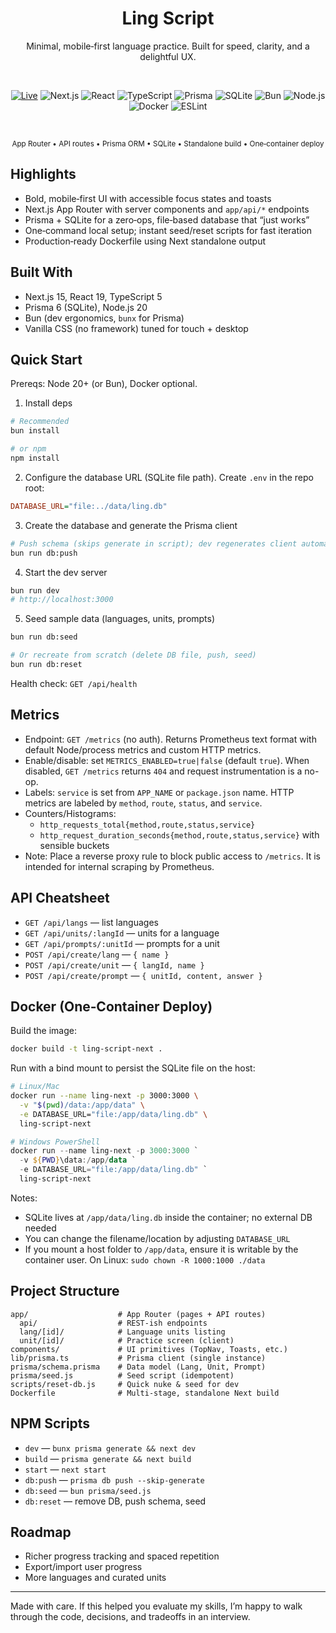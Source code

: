 <div align="center">

# Ling Script

Minimal, mobile‑first language practice. Built for speed, clarity, and a delightful UX.

<br/>

<a href="https://lingscript.sahajjain.com/"><img alt="Live" src="https://img.shields.io/badge/Live-lingscript.sahajjain.com-2ea44f?style=for-the-badge" /></a>
<img alt="Next.js" src="https://img.shields.io/badge/Next.js-15-000000?logo=nextdotjs&logoColor=white&style=for-the-badge" />
<img alt="React" src="https://img.shields.io/badge/React-19-087ea4?logo=react&logoColor=white&style=for-the-badge" />
<img alt="TypeScript" src="https://img.shields.io/badge/TypeScript-5-3178C6?logo=typescript&logoColor=white&style=for-the-badge" />
<img alt="Prisma" src="https://img.shields.io/badge/Prisma-6-2D3748?logo=prisma&logoColor=white&style=for-the-badge" />
<img alt="SQLite" src="https://img.shields.io/badge/SQLite-3-003B57?logo=sqlite&logoColor=white&style=for-the-badge" />
<img alt="Bun" src="https://img.shields.io/badge/Bun-%F0%9F%8D%90-000000?logo=bun&logoColor=white&style=for-the-badge" />
<img alt="Node.js" src="https://img.shields.io/badge/Node.js-20-5FA04E?logo=node.js&logoColor=white&style=for-the-badge" />
<img alt="Docker" src="https://img.shields.io/badge/Docker-ready-2496ED?logo=docker&logoColor=white&style=for-the-badge" />
<img alt="ESLint" src="https://img.shields.io/badge/ESLint-configured-4B32C3?logo=eslint&logoColor=white&style=for-the-badge" />

<br/>

<sub>App Router • API routes • Prisma ORM • SQLite • Standalone build • One‑container deploy</sub>

</div>

## Highlights

- Bold, mobile‑first UI with accessible focus states and toasts
- Next.js App Router with server components and `app/api/*` endpoints
- Prisma + SQLite for a zero‑ops, file‑based database that “just works”
- One‑command local setup; instant seed/reset scripts for fast iteration
- Production‑ready Dockerfile using Next standalone output

## Built With

- Next.js 15, React 19, TypeScript 5
- Prisma 6 (SQLite), Node.js 20
- Bun (dev ergonomics, `bunx` for Prisma)
- Vanilla CSS (no framework) tuned for touch + desktop

## Quick Start

Prereqs: Node 20+ (or Bun), Docker optional.

1) Install deps

```bash
# Recommended
bun install

# or npm
npm install
```

2) Configure the database URL (SQLite file path). Create `.env` in the repo root:

```ini
DATABASE_URL="file:../data/ling.db"
```

3) Create the database and generate the Prisma client

```bash
# Push schema (skips generate in script); dev regenerates client automatically
bun run db:push
```

4) Start the dev server

```bash
bun run dev
# http://localhost:3000
```

5) Seed sample data (languages, units, prompts)

```bash
bun run db:seed

# Or recreate from scratch (delete DB file, push, seed)
bun run db:reset
```

Health check: `GET /api/health`

## Metrics

- Endpoint: `GET /metrics` (no auth). Returns Prometheus text format with default Node/process metrics and custom HTTP metrics.
- Enable/disable: set `METRICS_ENABLED=true|false` (default `true`). When disabled, `GET /metrics` returns `404` and request instrumentation is a no-op.
- Labels: `service` is set from `APP_NAME` or `package.json` name. HTTP metrics are labeled by `method`, `route`, `status`, and `service`.
- Counters/Histograms:
  - `http_requests_total{method,route,status,service}`
  - `http_request_duration_seconds{method,route,status,service}` with sensible buckets
- Note: Place a reverse proxy rule to block public access to `/metrics`. It is intended for internal scraping by Prometheus.

## API Cheatsheet

- `GET /api/langs` — list languages
- `GET /api/units/:langId` — units for a language
- `GET /api/prompts/:unitId` — prompts for a unit
- `POST /api/create/lang` — `{ name }`
- `POST /api/create/unit` — `{ langId, name }`
- `POST /api/create/prompt` — `{ unitId, content, answer }`

## Docker (One‑Container Deploy)

Build the image:

```bash
docker build -t ling-script-next .
```

Run with a bind mount to persist the SQLite file on the host:

```bash
# Linux/Mac
docker run --name ling-next -p 3000:3000 \
  -v "$(pwd)/data:/app/data" \
  -e DATABASE_URL="file:/app/data/ling.db" \
  ling-script-next
```

```powershell
# Windows PowerShell
docker run --name ling-next -p 3000:3000 `
  -v ${PWD}\data:/app/data `
  -e DATABASE_URL="file:/app/data/ling.db" `
  ling-script-next
```

Notes:

- SQLite lives at `/app/data/ling.db` inside the container; no external DB needed
- You can change the filename/location by adjusting `DATABASE_URL`
- If you mount a host folder to `/app/data`, ensure it is writable by the container user. On Linux: `sudo chown -R 1000:1000 ./data`

## Project Structure

```
app/                    # App Router (pages + API routes)
  api/                  # REST-ish endpoints
  lang/[id]/            # Language units listing
  unit/[id]/            # Practice screen (client)
components/             # UI primitives (TopNav, Toasts, etc.)
lib/prisma.ts           # Prisma client (single instance)
prisma/schema.prisma    # Data model (Lang, Unit, Prompt)
prisma/seed.js          # Seed script (idempotent)
scripts/reset-db.js     # Quick nuke & seed for dev
Dockerfile              # Multi-stage, standalone Next build
```

## NPM Scripts

- `dev` — `bunx prisma generate && next dev`
- `build` — `prisma generate && next build`
- `start` — `next start`
- `db:push` — `prisma db push --skip-generate`
- `db:seed` — `bun prisma/seed.js`
- `db:reset` — remove DB, push schema, seed

## Roadmap

- Richer progress tracking and spaced repetition
- Export/import user progress
- More languages and curated units

---

Made with care. If this helped you evaluate my skills, I’m happy to walk through the code, decisions, and tradeoffs in an interview.
